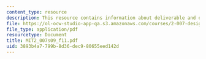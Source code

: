 ```yaml
---
content_type: resource
description: This resource contains information about deliverable and other activities.
file: https://ol-ocw-studio-app-qa.s3.amazonaws.com/courses/2-007-design-and-manufacturing-i-spring-2009/3893b4a7799b8d36dec980655eed142d_MIT2_007s09_f11.pdf
file_type: application/pdf
resourcetype: Document
title: MIT2_007s09_f11.pdf
uid: 3893b4a7-799b-8d36-dec9-80655eed142d
---
```

